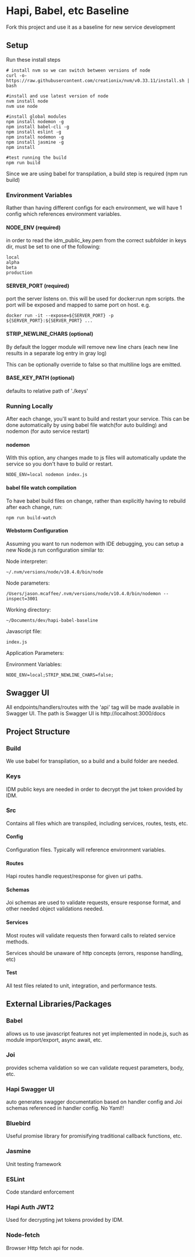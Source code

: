 # Hapi, Babel, etc Baseline
Fork this project and use it as a baseline for new service development

## Setup
Run these install steps
```
# install nvm so we can switch between versions of node
curl -o- https://raw.githubusercontent.com/creationix/nvm/v0.33.11/install.sh | bash

#install and use latest version of node
nvm install node
nvm use node

#install global modules
npm install nodemon -g
npm install babel-cli -g
npm install eslint -g
npm install nodemon -g
npm install jasmine -g
npm install

#test running the build
npm run build

```
Since we are using babel for transpilation, a build step is required (npm run build)

### Environment Variables
Rather than having different configs for each environment, we will have 1 config which references environment variables.

#### NODE_ENV (required)
in order to read the idm_public_key.pem from the correct subfolder in keys dir, must be set to one of the following:
```
local
alpha
beta
production
```

#### SERVER_PORT (required)
port the server listens on.  this will be used for docker:run npm scripts.  the port will be exposed and mapped to same port on host.
e.g.
```
docker run -it --expose=${SERVER_PORT} -p ${SERVER_PORT}:${SERVER_PORT} ...
```

#### STRIP_NEWLINE_CHARS (optional)
By default the logger module will remove new line chars (each new line results in a separate log entry in gray log)

This can be optionally override to false so that multiline logs are emitted.

#### BASE_KEY_PATH (optional)
defaults to relative path of './keys'

### Running Locally
After each change, you'll want to build and restart your service.
This can be done automatically by using babel file watch(for auto building) and nodemon (for auto service restart)
#### nodemon
With this option, any changes made to js files will automatically update the service so you don't have to build or restart.
```
NODE_ENV=local nodemon index.js
```

#### babel file watch compilation
To have babel build files on change, rather than explicitly having to rebuild after each change, run:
```
npm run build-watch
```

#### Webstorm Configuration
Assuming you want to run nodemon with IDE debugging, you can setup a new Node.js run configuration similar to:

Node interpreter:
```
~/.nvm/versions/node/v10.4.0/bin/node
```
Node parameters:
```
/Users/jason.mcaffee/.nvm/versions/node/v10.4.0/bin/nodemon --inspect=3001
```
Working directory:
```
~/Documents/dev/hapi-babel-baseline
```
Javascript file:
```
index.js
```
Application Parameters:

Environment Variables:
```
NODE_ENV=local;STRIP_NEWLINE_CHARS=false;
```

## Swagger UI
All endpoints/handlers/routes with the 'api' tag will be made available in Swagger UI.
The path is Swagger UI is http://localhost:3000/docs

## Project Structure

### Build
We use babel for transpilation, so a build and a build folder are needed.

### Keys
IDM public keys are needed in order to decrypt the jwt token provided by IDM.

### Src
Contains all files which are transpiled, including services, routes, tests, etc.

#### Config
Configuration files.  Typically will reference environment variables.

#### Routes
Hapi routes handle request/response for given uri paths.

#### Schemas
Joi schemas are used to validate requests, ensure response format, and other needed object validations needed.

#### Services
Most routes will validate requests then forward calls to related service methods.

Services should be unaware of http concepts (errors, response handling, etc)

#### Test
All test files related to unit, integration, and performance tests.


## External Libraries/Packages

### Babel
allows us to use javascript features not yet implemented in node.js, such as module import/export, async await, etc.

### Joi
provides schema validation so we can validate request parameters, body, etc.

### Hapi Swagger UI
auto generates swagger documentation based on handler config and Joi schemas referenced in handler config.
No Yaml!!

### Bluebird
Useful promise library for promisifying traditional callback functions, etc.

### Jasmine
Unit testing framework

### ESLint
Code standard enforcement

### Hapi Auth JWT2
Used for decrypting jwt tokens provided by IDM.

### Node-fetch
Browser Http fetch api for node.




